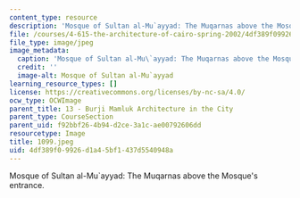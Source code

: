 ```yaml
---
content_type: resource
description: 'Mosque of Sultan al-Mu`ayyad: The Muqarnas above the Mosque''s entrance.'
file: /courses/4-615-the-architecture-of-cairo-spring-2002/4df389f09926d1a45bf1437d5540948a_1099.jpeg
file_type: image/jpeg
image_metadata:
  caption: 'Mosque of Sultan al-Mu\`ayyad: The Muqarnas above the Mosque''s entrance.'
  credit: ''
  image-alt: Mosque of Sultan al-Mu`ayyad
learning_resource_types: []
license: https://creativecommons.org/licenses/by-nc-sa/4.0/
ocw_type: OCWImage
parent_title: 13 - Burji Mamluk Architecture in the City
parent_type: CourseSection
parent_uid: f92bbf26-4b94-d2ce-3a1c-ae00792606dd
resourcetype: Image
title: 1099.jpeg
uid: 4df389f0-9926-d1a4-5bf1-437d5540948a
---
```

Mosque of Sultan al-Mu`ayyad: The Muqarnas above the Mosque's entrance.
